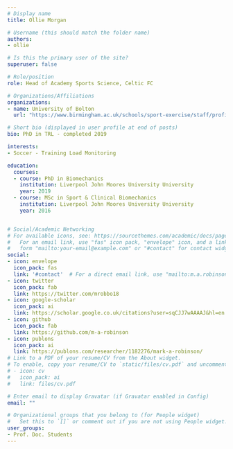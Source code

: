 ```yaml
---
# Display name
title: Ollie Morgan

# Username (this should match the folder name)
authors:
- ollie

# Is this the primary user of the site?
superuser: false

# Role/position
role: Head of Academy Sports Science, Celtic FC

# Organizations/Affiliations
organizations:
- name: University of Bolton
  url: "https://www.birmingham.ac.uk/schools/sport-exercise/staff/profile.aspx?ReferenceId=174541&Name=dr-jasper-verheul"

# Short bio (displayed in user profile at end of posts)
bio: PhD in TRL - completed 2019

interests:
- Soccer - Training Load Monitoring

education:
  courses:
  - course: PhD in Biomechanics
    institution: Liverpool John Moores University University
    year: 2019
  - course: MSc in Sport & Clinical Biomechanics
    institution: Liverpool John Moores University University
    year: 2016


# Social/Academic Networking
# For available icons, see: https://sourcethemes.com/academic/docs/page-builder/#icons
#   For an email link, use "fas" icon pack, "envelope" icon, and a link in the
#   form "mailto:your-email@example.com" or "#contact" for contact widget.
social:
- icon: envelope
  icon_pack: fas
  link: '#contact'  # For a direct email link, use "mailto:m.a.robinson@ljmu.ac.uk.
- icon: twitter
  icon_pack: fab
  link: https://twitter.com/mrobbo18
- icon: google-scholar
  icon_pack: ai
  link: https://scholar.google.co.uk/citations?user=sqCJJ7wAAAAJ&hl=en
- icon: github
  icon_pack: fab
  link: https://github.com/m-a-robinson
- icon: publons
  icon_pack: ai
  link: https://publons.com/researcher/1182276/mark-a-robinson/
# Link to a PDF of your resume/CV from the About widget.
# To enable, copy your resume/CV to `static/files/cv.pdf` and uncomment the lines below.
# - icon: cv
#   icon_pack: ai
#   link: files/cv.pdf

# Enter email to display Gravatar (if Gravatar enabled in Config)
email: ""

# Organizational groups that you belong to (for People widget)
#   Set this to `[]` or comment out if you are not using People widget.
user_groups:
- Prof. Doc. Students
---
```

